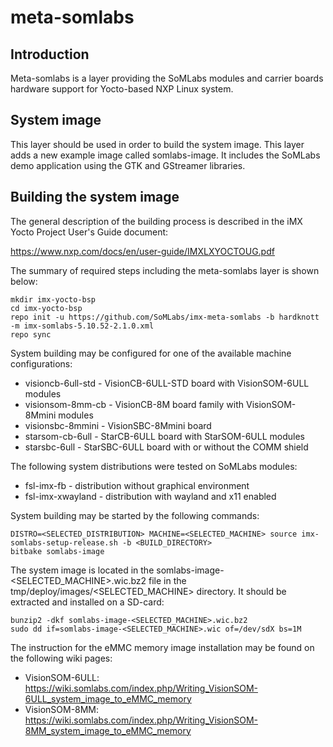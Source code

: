 # meta-somlabs

## Introduction

Meta-somlabs is a layer providing the SoMLabs modules and carrier boards hardware support for Yocto-based NXP Linux system.

## System image

This layer should be used in order to build the system image. This layer adds a new example image called somlabs-image. It includes the SoMLabs demo application using the GTK and GStreamer libraries.

## Building the system image

The general description of the building process is described in the iMX Yocto Project User's Guide document:

https://www.nxp.com/docs/en/user-guide/IMXLXYOCTOUG.pdf

The summary of required steps including the meta-somlabs layer is shown below:

```shell
mkdir imx-yocto-bsp
cd imx-yocto-bsp
repo init -u https://github.com/SoMLabs/imx-meta-somlabs -b hardknott -m imx-somlabs-5.10.52-2.1.0.xml
repo sync
```

System building may be configured for one of the available machine configurations:

* visioncb-6ull-std - VisionCB-6ULL-STD board with VisionSOM-6ULL modules 
* visionsom-8mm-cb - VisionCB-8M board family with VisionSOM-8Mmini modules
* visionsbc-8mmini - VisionSBC-8Mmini board
* starsom-cb-6ull - StarCB-6ULL board with StarSOM-6ULL modules
* starsbc-6ull - StarSBC-6ULL board with or without the COMM shield

The following system distributions were tested on SoMLabs modules:

* fsl-imx-fb - distribution without graphical environment
* fsl-imx-xwayland - distribution with wayland and x11 enabled

System building may be started by the following commands:

```shell
DISTRO=<SELECTED_DISTRIBUTION> MACHINE=<SELECTED_MACHINE> source imx-somlabs-setup-release.sh -b <BUILD_DIRECTORY>
bitbake somlabs-image
```

The system image is located in the somlabs-image-<SELECTED_MACHINE>.wic.bz2 file in the tmp/deploy/images/<SELECTED_MACHINE> directory. It should be extracted and installed on a SD-card:

```shell
bunzip2 -dkf somlabs-image-<SELECTED_MACHINE>.wic.bz2 
sudo dd if=somlabs-image-<SELECTED_MACHINE>.wic of=/dev/sdX bs=1M
```

The instruction for the eMMC memory image installation may be found on the following wiki pages:

* VisionSOM-6ULL: https://wiki.somlabs.com/index.php/Writing_VisionSOM-6ULL_system_image_to_eMMC_memory
* VisionSOM-8MM: https://wiki.somlabs.com/index.php/Writing_VisionSOM-8MM_system_image_to_eMMC_memory
